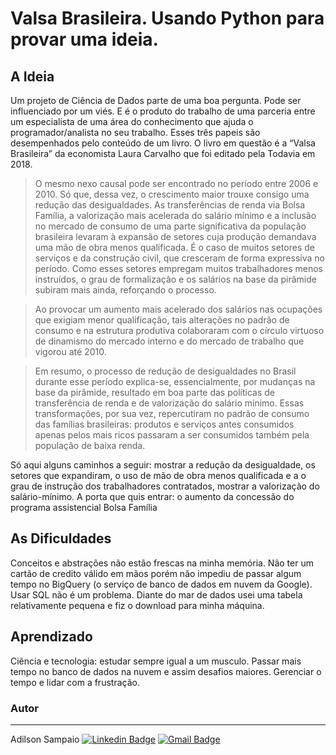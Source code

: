 # Valsa Brasileira. Usando Python para provar uma ideia.

## A Ideia
<p ali>Um projeto de Ciência de Dados parte de uma boa pergunta. Pode ser influenciado por um viés. E é o produto do trabalho de uma parceria entre um especialista de uma área do conhecimento que ajuda o programador/analista no seu trabalho.
Esses três papeis são desempenhados pelo conteúdo de um livro. O livro em questão é a “Valsa Brasileira” da economista Laura Carvalho que foi editado pela Todavia em 2018.

> O mesmo nexo causal pode ser encontrado no período entre 2006 e 2010. Só que, dessa vez, o crescimento maior trouxe consigo uma redução das desigualdades. As transferências de renda via Bolsa Família, a valorização mais acelerada do salário mínimo e a inclusão no mercado de consumo de uma parte significativa da população brasileira levaram à expansão de setores cuja produção demandava uma mão de obra menos qualificada. É o caso de muitos setores de serviços e da construção civil, que cresceram de forma expressiva no período. Como esses setores empregam muitos trabalhadores menos instruídos, o grau de formalização e os salários na base da pirâmide subiram mais ainda, reforçando o processo.

> Ao provocar um aumento mais acelerado dos salários nas ocupações que exigiam menor qualificação, tais alterações no padrão de consumo e na estrutura produtiva colaboraram com o círculo virtuoso de dinamismo do mercado interno e do mercado de trabalho que vigorou até 2010.

> Em resumo, o processo de redução de desigualdades no Brasil durante esse período explica-se, essencialmente, por mudanças na base da pirâmide, resultado em boa parte das políticas de transferência de renda e de valorização do salário mínimo. Essas transformações, por sua vez, repercutiram no padrão de consumo das famílias brasileiras: produtos e serviços antes consumidos apenas pelos mais ricos passaram a ser consumidos também pela população de baixa renda.

Só aqui alguns caminhos a seguir: mostrar a redução da desigualdade, os setores que expandiram, o uso de mão de obra menos qualificada e a o grau de instrução dos trabalhadores contratados, mostrar a valorização do salário-mínimo. A porta que quis entrar:  o aumento da concessão do programa assistencial Bolsa Família

## As Dificuldades
Conceitos e abstrações não estão frescas na minha memória.
Não ter um cartão de credito válido em mãos porém não impediu de passar algum tempo no BigQuery (o serviço de banco de dados em nuvem da Google).
Usar SQL não é um problema. Diante do mar de dados usei uma tabela relativamente pequena e fiz o download para minha máquina.


## Aprendizado
Ciência e tecnologia: estudar sempre igual a um musculo.
Passar mais tempo no banco de dados na nuvem e assim desafios maiores.
Gerenciar o tempo e lidar com a frustração.



### Autor
---
Adilson Sampaio
[![Linkedin Badge](https://img.shields.io/badge/-Thiago-blue?style=flat-square&logo=Linkedin&logoColor=white&link=https://www.linkedin.com/in/adilson-sampaio-00929aa/)](https://www.linkedin.com/in/adilson-sampaio-00929aa/)
[![Gmail Badge](https://img.shields.io/badge/-adilsam@gmail.com-c14438?style=flat-square&logo=Gmail&logoColor=white&link=mailto:adilsam@gmail.com)](mailto:adilsam@gmail.com)
